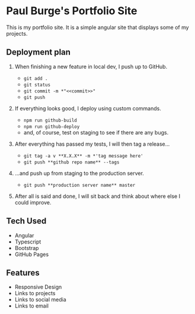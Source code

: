 # Paul Burge's Portfolio Site

This is my portfolio site. It is a simple angular site that displays some of my projects.

## Deployment plan

1. When finishing a new feature in local dev, I push up to GitHub.
	- `git add .`
	- `git status`
	- `git commit -m *"<<commit>>"`
	- `git push`
2. If everything looks good, I  deploy using custom commands.
	- `npm run github-build`
	- `npm run github-deploy`
	* and, of course, test on staging to see if there are any bugs.
3. After everything has passed my tests, I will then tag a release...
	- `git tag -a v **X.X.X** -m *'tag message here'`
	- `git push **github repo name** --tags`
4. ...and push up from staging to the production server.
	- `git push **production server name** master`

5. After all is said and done, I will sit back and think about where else I could improve.

## Tech Used

* Angular
* Typescript
* Bootstrap
* GitHub Pages

## Features

* Responsive Design
* Links to projects
* Links to social media
* Links to email
